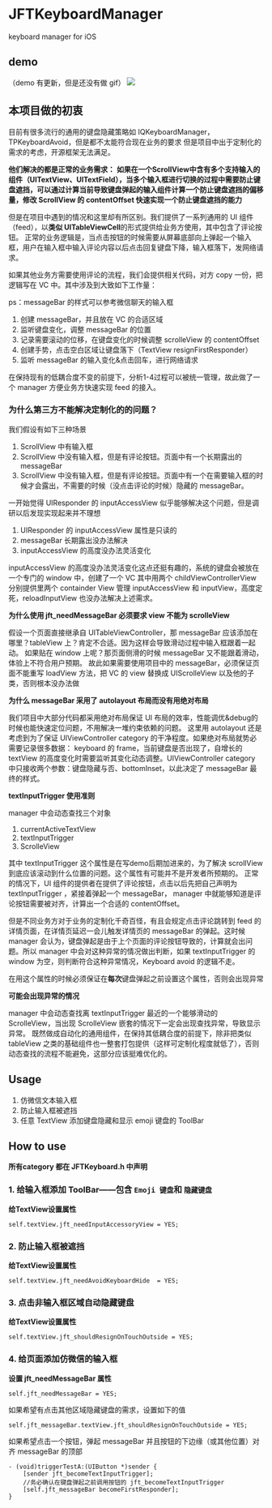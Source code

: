 # JFTKeyboardManager
keyboard manager for iOS
## demo
（demo 有更新，但是还没有做 gif）
![](http://markdown-1254413962.cossh.myqcloud.com/%E9%94%AE%E7%9B%98%E7%AE%80%E4%BB%8B.gif)


## 本项目做的初衷

目前有很多流行的通用的键盘隐藏策略如 IQKeyboardManager，TPKeyboardAvoid，但是都不太能符合现在业务的要求
但是项目中出于定制化的需求的考虑，开源框架无法满足。

**他们解决的都是正常的业务需求：**
**如果在一个ScrollView中含有多个支持输入的组件（UITextView、UITextField），当多个输入框进行切换的过程中需要防止键盘遮挡，可以通过计算当前导致键盘弹起的输入组件计算一个防止键盘遮挡的偏移量，修改 ScrollView 的 contentOffset 快速实现一个防止键盘遮挡的能力**

但是在项目中遇到的情况和这里却有所区别。我们提供了一系列通用的 UI 组件（feed），以**类似 UITableViewCell**的形式提供给业务方使用，其中包含了评论按钮。
正常的业务逻辑是，当点击按钮的时候需要从屏幕底部向上弹起一个输入框，用户在输入框中输入评论内容以后点击回复键盘下降，输入框落下，发网络请求。

如果其他业务方需要使用评论的流程，我们会提供相关代码，对方 copy 一份，把逻辑写在 VC 中。其中涉及到大致如下工作量：

ps：messageBar 的样式可以参考微信聊天的输入框

1. 创建 messageBar，并且放在 VC 的合适区域
2. 监听键盘变化，调整 messageBar 的位置
3. 记录需要滚动的位移，在键盘变化的时候调整 scrolleView 的 contentOffset
4. 创建手势，点击空白区域让键盘落下（TextView resignFirstResponder）
5. 监听 messageBar 的输入变化&点击回车，进行网络请求

在保持现有的低耦合度不变的前提下，分析1-4过程可以被统一管理，故此做了一个 manager 方便业务方快速实现 feed 的接入。

### 为什么第三方不能解决定制化的的问题？

我们假设有如下三种场景
1. ScrollView 中有输入框
2. ScrollView 中没有输入框，但是有评论按钮。页面中有一个长期露出的 messageBar
3. ScrollView 中没有输入框，但是有评论按钮。页面中有一个在需要输入框的时候才会露出，不需要的时候（没点击评论的时候）隐藏的 messageBar。

一开始觉得 UIResponder 的 inputAccessView 似乎能够解决这个问题，但是调研以后发现实现起来并不理想

1. UIResponder 的 inputAccessView 属性是只读的
2. messageBar 长期露出没办法解决
3. inputAccessView 的高度没办法灵活变化

inputAccessView 的高度没办法灵活变化这点还挺有趣的，系统的键盘会被放在一个专门的 window 中，创建了一个 VC 其中用两个 childViewControllerView 分别提供里两个 containder View 管理 inputAccessView 和 inputView，高度定死，reloadInputView 也没办法解决上述需求。

**为什么使用 jft_needMessageBar 必须要求 view 不能为 scrolleView**

假设一个页面直接继承自 UITableViewController，那 messageBar 应该添加在哪里？tableView 上？肯定不合适。因为这样会导致滑动过程中输入框跟着一起动。
如果贴在 window 上呢？那页面侧滑的时候 messageBar 又不能跟着滑动，体验上不符合用户预期。
故此如果需要使用项目中的 messageBar，必须保证页面不能重写 loadView 方法，把 VC 的 view 替换成 UIScrolleView 以及他的子类，否则根本没办法做

**为什么 messageBar 采用了 autolayout 布局而没有用绝对布局**

我们项目中大部分代码都采用绝对布局保证 UI 布局的效率，性能调优&debug的时候也能快速定位问题，不用解决一堆约束依赖的问题。
这里用 autolayout 还是考虑到为了保证 UIViewController category 的干净程度。如果绝对布局就势必需要记录很多数据： keyboard 的 frame，当前键盘是否出现了，自增长的 textView 的高度变化时需要监听其变化动态调整。UIViewController category 中只接收两个参数：键盘隐藏与否、bottomInset，以此决定了 messageBar 最终的样式。

**textInputTrigger 使用准则**

manager 中会动态查找三个对象
1. currentActiveTextView
2. textInputTrigger
3. ScrolleView

其中 textInputTrigger 这个属性是在写demo后期加进来的，为了解决 scrollView 到底应该滚动到什么位置的问题。这个属性有可能并不是开发者所预期的。
正常的情况下，UI 组件的提供者在提供了评论按钮，点击以后先把自己声明为 textInputTrigger ，紧接着弹起一个 messageBar， manager 中就能够知道是评论按钮需要被对齐，计算出一个合适的 contentOffset。

但是不同业务方对于业务的定制化千奇百怪，有且会规定点击评论跳转到 feed 的详情页面，在详情页延迟一会儿触发详情页的 messageBar 的弹起。这时候 manager 会认为，键盘弹起是由于上个页面的评论按钮导致的，计算就会出问题。所以 manager 中会对这种异常的情况做出判断，如果 textInputTrigger 的 window 为空，则判断符合这种异常情况，Keyboard avoid 的逻辑不走。

在用这个属性的时候必须保证在**每次**键盘弹起之前设置这个属性，否则会出现异常

**可能会出现异常的情况**

manager 中会动态查找离 textInputTrigger 最近的一个能够滑动的 ScrolleView，当出现 ScrolleView 嵌套的情况下一定会出现查找异常，导致显示异常。
既然做成自动化的通用组件，在保持其低耦合度的前提下，除非把类似 tableView 之类的基础组件也一整套打包提供（这样可定制化程度就低了），否则动态查找的流程不能避免，这部分应该挺难优化的。

## Usage

1. 仿微信文本输入框
2. 防止输入框被遮挡
3. 任意 TextView 添加键盘隐藏和显示 emoji 键盘的 ToolBar

## How to use
**所有category 都在 JFTKeyboard.h 中声明**

### 1. 给输入框添加 ToolBar——包含 `Emoji 键盘`和 `隐藏键盘` 

**给TextView设置属性**

```
self.textView.jft_needInputAccessoryView = YES;
```

### 2. 防止输入框被遮挡

**给TextView设置属性**

```
self.textView.jft_needAvoidKeyboardHide  = YES;
```

### 3. 点击非输入框区域自动隐藏键盘


**给TextView设置属性**

```
self.textView.jft_shouldResignOnTouchOutside = YES;
```


### 4. 给页面添加仿微信的输入框


**设置 jft_needMessageBar 属性**

```
self.jft_needMessageBar = YES;
```

如果希望有点击其他区域隐藏键盘的需求，设置如下的值

```
self.jft_messageBar.textView.jft_shouldResignOnTouchOutside = YES;
```

如果希望点击一个按钮，弹起 messageBar 并且按钮的下边缘（或其他位置）对齐 messageBar 的顶部

```
- (void)triggerTestA:(UIButton *)sender {
    [sender jft_becomeTextInputTrigger];
    //务必确认在键盘弹起之前调用按钮的 jft_becomeTextInputTrigger
    [self.jft_messageBar becomeFirstResponder];
}

```
